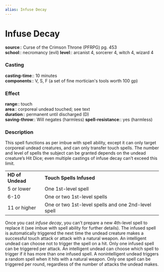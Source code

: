 ```yaml
---
alias: Infuse Decay
---
```


# Infuse Decay 

**source**:: Curse of the Crimson Throne (PFRPG) pg. 453  
**school**:: necromancy (evil)
**level**:: arcanist 4, sorcerer 4, witch 4, wizard 4

### Casting 

**casting-time**:: 10 minutes  
**components**:: V, S, F (a set of fine mortician's tools worth 100 gp)

### Effect 

**range**:: touch  
**area**:: corporeal undead touched; see text  
**duration**:: permanent until discharged (D)  
**saving-throw**:: Will negates (harmless)
**spell-resistance**:: yes (harmless)

### Description 

This spell functions as per imbue with spell ability, except it can only target corporeal undead creatures, and can only transfer touch spells. The number and level of spells the subject can be granted depends on the undead creature’s Hit Dice; even multiple castings of infuse decay can’t exceed this limit.  
  

|                  |                                                     |
|------------------|-----------------------------------------------------|
| **HD of Undead** | **Touch Spells Infused**                            |
| 5 or lower       | One 1st-level spell                                 |
| 6-10             | One or two 1st-level spells                         |
| 11 or higher     | One or two 1st-level spells and one 2nd-level spell |

  
  
Once you cast *infuse decay*, you can’t prepare a new 4th-level spell to replace it (see imbue with spell ability for further details). The infused spell is automatically triggered the next time the undead creature makes a successful touch attack or attack with a natural weapon. An intelligent undead can choose not to trigger the spell on a hit. Only one infused spell can be triggered per attack. An intelligent undead can choose which spell to trigger if it has more than one infused spell. A nonintelligent undead triggers a random spell when it hits with a natural weapon. Only one spell can be triggered per round, regardless of the number of attacks the undead makes.
